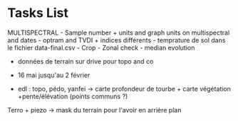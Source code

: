 # Tasks List
MULTISPECTRAL
    - Sample number + units and graph units on multispectral and dates
    - optram and TVDI + indices différents
    - temprature de sol dans le fichier data-final.csv
    - Crop
    - Zonal check
    - median evolution


- données de terrain sur drive pour topo and co

- 16 mai jusqu'au 2 février


- edl :  topo, pédo, yanfei -> carte profondeur de tourbe + carte végétation +pente/élévation (points communs ?)

Terro + piezo -> mask du terrain pour l'avoir en arrière plan

